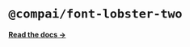 # `@compai/font-lobster-two`

[**Read the docs &rarr;**](https://components.ai/docs/typefaces/lobster-two)
